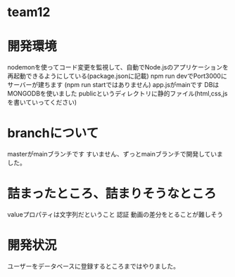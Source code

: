# team12


# 開発環境
nodemonを使ってコード変更を監視して、自動でNode.jsのアプリケーションを再起動できるようにしている(package.jsonに記載)
npm run devでPort3000にサーバーが建ちます (npm run startではありません)
app.jsがmainです
DBはMONGODBを使いました
publicというディレクトリに静的ファイル(html,css,jsを書いていってください)

# branchについて
masterがmainブランチです
すいません、ずっとmainブランチで開発していました。

# 詰まったところ、詰まりそうなところ
valueプロパティは文字列だということ
認証
動画の差分をとることが難しそう


# 開発状況
ユーザーをデータベースに登録するところまではやりました。



